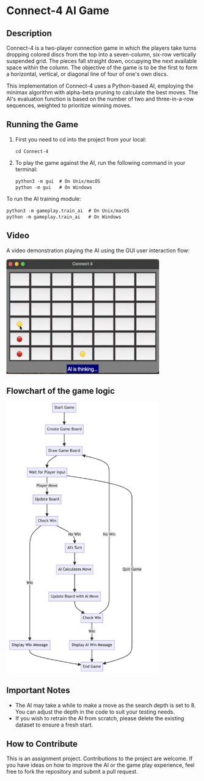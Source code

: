 
# Connect-4 AI Game

## Description
Connect-4 is a two-player connection game in which the players take turns dropping colored discs from the top into a seven-column, six-row vertically suspended grid. The pieces fall straight down, occupying the next available space within the column. The objective of the game is to be the first to form a horizontal, vertical, or diagonal line of four of one's own discs.

This implementation of Connect-4 uses a Python-based AI, employing the minimax algorithm with alpha-beta pruning to calculate the best moves. The AI's evaluation function is based on the number of two and three-in-a-row sequences, weighted to prioritize winning moves.

## Running the Game

1. First you need to cd into the project from your local:

    ```
    cd Connect-4
    ```
2. To play the game against the AI, run the following command in your terminal:

    ```
    python3 -m gui  # On Unix/macOS
    python -m gui   # On Windows
    ```

To run the AI training module:

```
python3 -m gameplay.train_ai  # On Unix/macOS
python -m gameplay.train_ai   # On Windows
```

## Video 

A video demonstration playing the AI using the GUI user interaction flow:

<a href="https://drive.google.com/file/d/1350FhBpVtW9XTLvYiS4RqC7ZDHwmJB1V/view?usp=drive_link">
    <img src="Thumbnail.png" alt="Video Thumbnail" width="400" height="300">
</a>

## Flowchart of the game logic

<img src="Flowchart-connect4.png" alt="Connect 4 Flowchart" width="400"/>

## Important Notes

- The AI may take a while to make a move as the search depth is set to 8. You can adjust the depth in the code to suit your testing needs.
- If you wish to retrain the AI from scratch, please delete the existing dataset to ensure a fresh start.

## How to Contribute

This is an assignment project. Contributions to the project are welcome. If you have ideas on how to improve the AI or the game play experience, feel free to fork the repository and submit a pull request.


